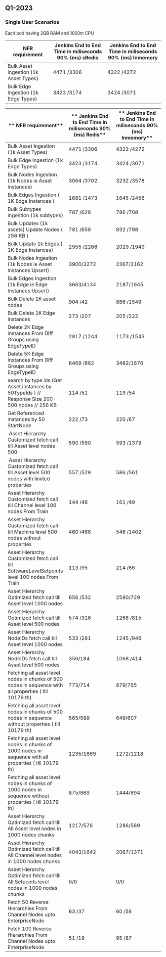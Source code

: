 ## Q1-2023
### Single User Scenarios
Each pod having 2GB RAM and 1000m CPU

| **NFR requirement**                   | **Jenkins End to End Time in miliseconds 90% (ms) sRedis** | **Jenkins End to End Time in miliseconds 90% (ms) Inmemory** |
| ------------------------------------- | --------------------------------------------------------- | ------------------------------------------------------------ |
| Bulk Asset Ingestion (1k Asset Types) | 4471 /3306                                                | 4322 /4272                                                   |
| Bulk Edge Ingestion (1k Edge Types)   | 3423 /3174                                                | 3424 /3071                                                   |


| **  NFR requirement**                                                                                         | ** Jenkins End to End Time in miliseconds&nbsp;90% (ms) Redis** | ** Jenkins End to End Time in miliseconds&nbsp;90% (ms) Inmemory** |
|---------------------------------------------------------------------------------------------------------------|-----------------------------------------------------------------|--------------------------------------------------------------------|
|    Bulk Asset Ingestion (1k Asset Types)&nbsp;                                                                |  4471 /3306                                                     |  4322 /4272                                                        |
|    Bulk Edge Ingestion (1k Edge Types)                                                                        |  3423 /3174                                                     |  3424 /3071                                                        |
|    Bulk Nodes Ingestion (1k Nodes ie Asset Instances)                                                         |  3064 /3702                                                     |  3232 /3578                                                        |
|    Bulk Edges Ingestion ( 1K Edge Instances )                                                                 |  1681 /1473                                                     |  1645 /2456                                                        |
|    Bulk Subtypes Ingestion (1k subtypes)                                                                      |  787 /628                                                       |  786 /708                                                          |
|    Bulk Updates (1k assets) Update Nodes ( 256 KB )                                                           |  781 /658                                                       |  832 /798                                                          |
|    Bulk Update 1k Edges ( 1K Edge Instances)                                                                  |  2955 /2266                                                     |  2029 /1949                                                        |
|    Bulk Nodes Ingestion (1k Nodes ie Asset Instances Upsert)                                                  |  3900/3272                                                      |  2367/2162                                                         |
|    Bulk Edges Ingestion (1k Edge ie Edge Instances Upsert)                                                    |  3663/4134                                                      |  2187/1945                                                         |
|    Bulk Delete 1K asset nodes                                                                                 |  904 /42                                                        |  886 /1549                                                         |
|    Bulk Delete 1K Edge Instances                                                                              |  273 /207                                                       |  205 /222                                                          |
|    Delete 2K Edge Instances From Diff Groups using EdgeTypeID                                                 |  2817 /1244                                                     |  1173 /1543                                                        |
|    Delete 5K Edge Instances From Diff Groups using EdgeTypeID                                                 |  6469 /882                                                      |  3482/1670                                                         |
|    search by type ids (Get Asset instances by 50TypeIds )&nbsp;// Response Size 200-500 nodes // 256 KB&nbsp; |  114 /51                                                        |  119 /54                                                           |
|    Get Referenced instances by 50 StartNode                                                                   |  222 /73                                                        |  220 /67                                                           |
|    &nbsp;Asset Hierarchy Customized fetch call till Asset level nodes 500                                     |  590 /590                                                       |  593 /1379                                                         |
|    &nbsp;Asset Hierarchy Customized fetch call till Asset level 500 nodes with limited properties             |  557 /529                                                       |  586 /561                                                          |
|    Asset Hierarchy Customized fetch call till Channel level 100 nodes From Train                              |  144 /46                                                        |  161 /49                                                           |
|    Asset Hierarchy Customized fetch call till Machine level 500 nodes without properties                      |  460 /468                                                       |  546 /1402                                                         |
|    Asset Hierarchy Customized fetch call till SoftwareLevelSetpoints level 100 nodes From Train               |  113 /95                                                        |  214 /86                                                           |
|    Asset Hierarchy Optimized fetch call till Asset level 1000 nodes                                           |  656 /532                                                       |  2590/729                                                          |
|    Asset Hierarchy Optimized fetch call till Asset level 500 nodes                                            |  574 /316                                                       |  1268 /815                                                         |
|    Asset Hierarchy NodeIDs fetch call till Asset level 1000 nodes                                             |  533 /281                                                       |  1245 /946                                                         |
|    Asset Hierarchy NodeIDs fetch call till Asset level 500 nodes                                              |  356/184                                                        |  1068 /414                                                         |
|    Fetching all asset level nodes in chunks of 500 nodes in sequence with all properties ( till 10179 th)     |  773/714                                                        |  879/765                                                           |
|    Fetching all asset level nodes in chunks of 500 nodes in sequence without properties ( till 10179 th)      |  565/599                                                        |  649/607                                                           |
|    Fetching all asset level nodes in chunks of 1000 nodes in sequence with all properties ( till 10179 th)    |  1235/1669                                                      |  1272/1218                                                         |
|    Fetching all asset level nodes in chunks of 1000 nodes in sequence without properties ( till 10179 th)     |  875/869                                                        |  1444/894                                                          |
|    Asset Hierarchy Optimized fetch call till All Asset level nodes in 1000 nodes chunks                       |  1217/576                                                       |  1286/589                                                          |
|    Asset Hierarchy Optimized fetch call till All Channel level nodes in 1000 nodes chunks                     |  4043/1642                                                      |  2067/1371                                                         |
|    Asset Hierarchy Optimized fetch call till All Setpoints level nodes in 1000 nodes chunks                   |  0/0                                                            |  0/0                                                               |
|    Fetch 50 Reverse Hierarchies From Channel Nodes upto EnterpriseNode                                        |  63 /37                                                         |  60 /56                                                            |
|    Fetch 100 Reverse Hierarchies From Channel Nodes upto EnterpriseNode                                       |  51 /19                                                         |  95 /87                                                            |

